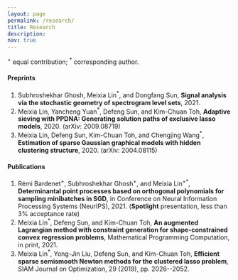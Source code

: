 ```yaml
---
layout: page
permalink: /research/
title: Research
description: 
nav: true
---
```


<sup>+</sup> equal contribution; <sup>*</sup> corresponding author.

<h4>Preprints</h4>

1. Subhroshekhar Ghosh, Meixia Lin<sup>*</sup>, and Dongfang Sun, <strong>Signal analysis via the stochastic geometry of spectrogram level sets</strong>, 2021.
2. Meixia Lin, Yancheng Yuan<sup>*</sup>, Defeng Sun, and Kim-Chuan Toh, <strong>Adaptive sieving with PPDNA: Generating solution paths of exclusive lasso models</strong>, 2020. (arXiv: 2009.08719)
3. Meixia Lin, Defeng Sun, Kim-Chuan Toh, and Chengjing Wang<sup>*</sup>, <strong>Estimation of sparse Gaussian graphical models with hidden clustering structure</strong>, 2020. (arXiv: 2004.08115)
 


<h4>Publications</h4>

1. Rémi Bardenet<sup>+</sup>, Subhroshekhar Ghosh<sup>+</sup>, and Meixia Lin<sup>+*</sup>, <strong>Determinantal point processes based on orthogonal polynomials for sampling minibatches in SGD</strong>, in Conference on Neural Information Processing Systems (NeurIPS), 2021. (<strong>Spotlight</strong> presentation, less than 3% acceptance rate)
2. Meixia Lin<sup>*</sup>, Defeng Sun, and Kim-Chuan Toh, <strong>An augmented Lagrangian method with constraint generation for shape-constrained convex regression problems</strong>, Mathematical Programming Computation, in print, 2021.
3. Meixia Lin<sup>*</sup>, Yong-Jin Liu, Defeng Sun, and Kim-Chuan Toh, <strong>Efficient sparse semismooth Newton methods for the clustered lasso problem</strong>, SIAM Journal on Optimization, 29 (2019), pp. 2026--2052.

